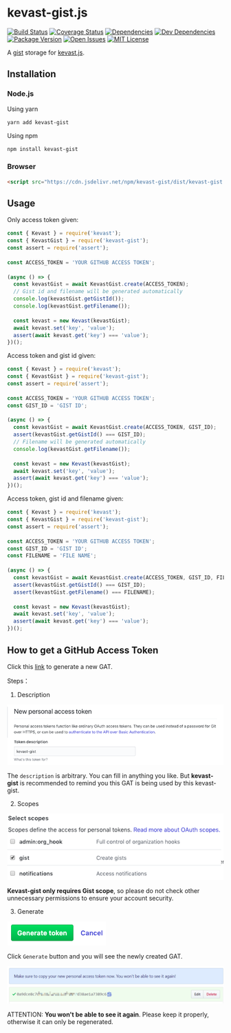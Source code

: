 # kevast-gist.js
[![Build Status](https://img.shields.io/travis/kevast/kevast-gist.js.svg?style=flat-square)](https://travis-ci.org/kevast/kevast-gist.js)
[![Coverage Status](https://img.shields.io/coveralls/github/kevast/kevast-gist.js.svg?style=flat-square)](https://coveralls.io/github/kevast/kevast-gist.js?branch=master)
[![Dependencies](https://img.shields.io/david/kevast/kevast-gist.js.svg?style=flat-square)](https://david-dm.org/kevast/kevast-gist.js)
[![Dev Dependencies](https://img.shields.io/david/dev/kevast/kevast-gist.js.svg?style=flat-square)](https://david-dm.org/kevast/kevast-gist.js?type=dev)
[![Package Version](https://img.shields.io/npm/v/kevast-gist.svg?style=flat-square)](https://www.npmjs.com/package/kevast-gist)
[![Open Issues](https://img.shields.io/github/issues-raw/kevast/kevast-gist.js.svg?style=flat-square)](https://github.com/kevast/kevast-gist.js/issues)
[![MIT License](https://img.shields.io/npm/l/kevast-gist.svg?style=flat-square)](https://github.com/kevast/kevast-gist.js/blob/master/LICENSE)

A [gist](https://gist.github.com/) storage for [kevast.js](https://github.com/kevast/kevast.js).

## Installation
### Node.js
Using yarn
```bash
yarn add kevast-gist
```

Using npm
```bash
npm install kevast-gist
```

### Browser
```html
<script src="https://cdn.jsdelivr.net/npm/kevast-gist/dist/kevast-gist.min.js"></script>
```

## Usage
Only access token given:
```javascript
const { Kevast } = require('kevast');
const { KevastGist } = require('kevast-gist');
const assert = require('assert');

const ACCESS_TOKEN = 'YOUR GITHUB ACCESS TOKEN';

(async () => {
  const kevastGist = await KevastGist.create(ACCESS_TOKEN);
  // Gist id and filename will be generated automatically
  console.log(kevastGist.getGistId());
  console.log(kevastGist.getFilename());

  const kevast = new Kevast(kevastGist);
  await kevast.set('key', 'value');
  assert(await kevast.get('key') === 'value');
})();
```

Access token and gist id given:
```javascript
const { Kevast } = require('kevast');
const { KevastGist } = require('kevast-gist');
const assert = require('assert');

const ACCESS_TOKEN = 'YOUR GITHUB ACCESS TOKEN';
const GIST_ID = 'GIST ID';

(async () => {
  const kevastGist = await KevastGist.create(ACCESS_TOKEN, GIST_ID);
  assert(kevastGist.getGistId() === GIST_ID);
  // Filename will be generated automatically
  console.log(kevastGist.getFilename());

  const kevast = new Kevast(kevastGist);
  await kevast.set('key', 'value');
  assert(await kevast.get('key') === 'value');
})();
```

Access token, gist id and filename given:
```javascript
const { Kevast } = require('kevast');
const { KevastGist } = require('kevast-gist');
const assert = require('assert');

const ACCESS_TOKEN = 'YOUR GITHUB ACCESS TOKEN';
const GIST_ID = 'GIST ID';
const FILENAME = 'FILE NAME';

(async () => {
  const kevastGist = await KevastGist.create(ACCESS_TOKEN, GIST_ID, FILENAME);
  assert(kevastGist.getGistId() === GIST_ID);
  assert(kevastGist.getFilename() === FILENAME);

  const kevast = new Kevast(kevastGist);
  await kevast.set('key', 'value');
  assert(await kevast.get('key') === 'value');
})();
```

## How to get a GitHub Access Token
Click this [link](https://github.com/settings/tokens/new) to generate a new GAT.

Steps：

1. Description

![](assets/gat_description.png)

The `description` is arbitrary. You can fill in anything you like. But **kevast-gist** is recommended to remind you this GAT is being used by this kevast-gist.

2. Scopes

![](assets/gat_scopes.png)

**Kevast-gist  only requires Gist scope**, so please do not check other unnecessary permissions to ensure your account security.

3. Generate

![](assets/gat_generate.png)

Click `Generate` button and you will see the newly created GAT.

![](assets/gat_result.png)

ATTENTION: **You won't be able to see it again**. Please keep it properly, otherwise it can only be regenerated.
